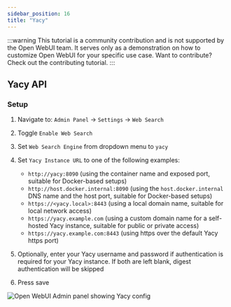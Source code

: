 ```yaml
---
sidebar_position: 16
title: "Yacy"
---
```


:::warning
This tutorial is a community contribution and is not supported by the Open WebUI team. It serves only as a demonstration on how to customize Open WebUI for your specific use case. Want to contribute? Check out the contributing tutorial.
:::

## Yacy API

### Setup

1. Navigate to: `Admin Panel` -> `Settings` -> `Web Search`
2. Toggle `Enable Web Search`
3. Set `Web Search Engine` from dropdown menu to `yacy`
4. Set `Yacy Instance URL` to one of the following examples:

    - `http://yacy:8090` (using the container name and exposed port, suitable for Docker-based setups)
    - `http://host.docker.internal:8090` (using the `host.docker.internal` DNS name and the host port, suitable for Docker-based setups)
    - `https://<yacy.local>:8443` (using a local domain name, suitable for local network access)
    - `https://yacy.example.com` (using a custom domain name for a self-hosted Yacy instance, suitable for public or private access)
    - `https://yacy.example.com:8443` (using https over the default Yacy https port)

5. Optionally, enter your Yacy username and password if authentication is required for your Yacy instance. If both are left blank, digest authentication will be skipped
6. Press save

![Open WebUI Admin panel showing Yacy config](/images/tutorial_yacy.png)

